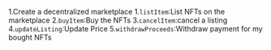 1.Create a decentralized marketplace
 1.`listItem`:List NFTs on the marketplace
 2.`buyItem`:Buy the NFTs
 3.`cancelItem`:cancel a listing
 4.`updateListing`:Update Price
 5.`withdrawProceeds`:Withdraw payment for my bought NFTs
 